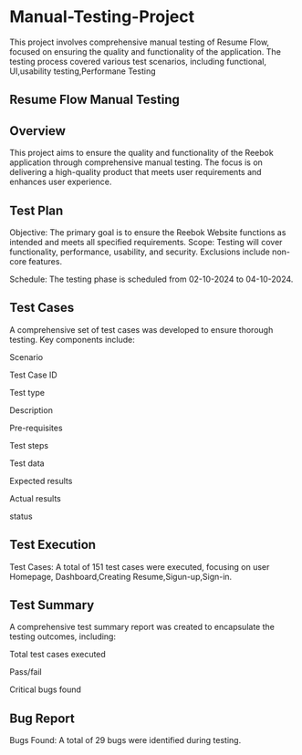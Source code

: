 # Manual-Testing-Project
This project involves comprehensive manual testing of Resume Flow, focused on ensuring the quality and functionality of the application. The testing process covered various test scenarios, including functional, UI,usability testing,Performane Testing

## Resume Flow Manual Testing

## Overview

This project aims to ensure the quality and functionality of the Reebok application through comprehensive manual testing. The focus is on delivering a high-quality product that meets user requirements and enhances user experience.

## Test Plan
Objective: The primary goal is to ensure the Reebok Website functions as intended and meets all specified requirements.
Scope: Testing will cover functionality, performance, usability, and security. Exclusions include non-core features.

Schedule: The testing phase is scheduled from 02-10-2024 to 04-10-2024.

## Test Cases
A comprehensive set of test cases was developed to ensure thorough testing. Key components include:

Scenario 

Test Case ID

Test type

Description

Pre-requisites

Test steps

Test data

Expected results

Actual results

status

## Test Execution

Test Cases: A total of 151 test cases were executed, focusing on user Homepage, Dashboard,Creating Resume,Sigun-up,Sign-in.


## Test Summary

A comprehensive test summary report was created to encapsulate the testing outcomes, including:

Total test cases executed

Pass/fail 

Critical bugs found

## Bug Report

Bugs Found: A total of 29 bugs were identified during testing.





